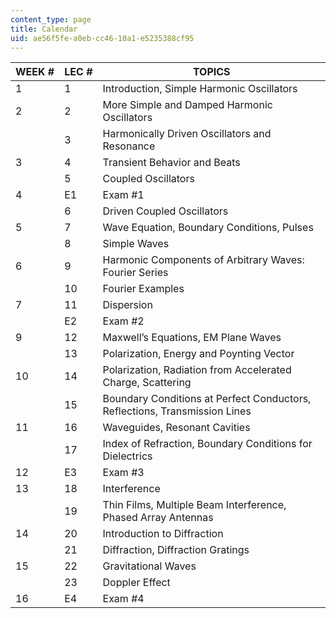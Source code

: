 ```yaml
---
content_type: page
title: Calendar
uid: ae56f5fe-a0eb-cc46-10a1-e5235388cf95
---
```


| WEEK # | LEC # | TOPICS |
| --- | --- | --- |
| 1 | 1 | Introduction, Simple Harmonic Oscillators |
| 2 | 2 | More Simple and Damped Harmonic Oscillators |
|  | 3 | Harmonically Driven Oscillators and Resonance |
| 3 | 4 | Transient Behavior and Beats |
|  | 5 | Coupled Oscillators |
| 4 | E1 | Exam #1 |
|  | 6 | Driven Coupled Oscillators |
| 5 | 7 | Wave Equation, Boundary Conditions, Pulses |
|  | 8 | Simple Waves |
| 6 | 9 | Harmonic Components of Arbitrary Waves: Fourier Series |
|  | 10 | Fourier Examples |
| 7 | 11 | Dispersion |
|  | E2 | Exam #2 |
| 9 | 12 | Maxwell’s Equations, EM Plane Waves |
|  | 13 | Polarization, Energy and Poynting Vector |
| 10 | 14 | Polarization, Radiation from Accelerated Charge, Scattering |
|  | 15 | Boundary Conditions at Perfect Conductors, Reflections, Transmission Lines |
| 11 | 16 | Waveguides, Resonant Cavities |
|  | 17 | Index of Refraction, Boundary Conditions for Dielectrics |
| 12 | E3 | Exam #3 |
| 13 | 18 | Interference |
|  | 19 | Thin Films, Multiple Beam Interference, Phased Array Antennas |
| 14 | 20 | Introduction to Diffraction |
|  | 21 | Diffraction, Diffraction Gratings |
| 15 | 22 | Gravitational Waves |
|  | 23 | Doppler Effect |
| 16 | E4 | Exam #4
